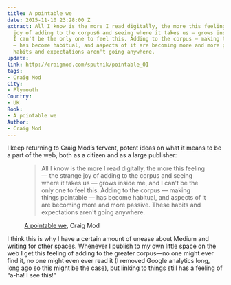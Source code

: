 ```yaml
---
title: A pointable we
date: 2015-11-10 23:28:00 Z
extract: All I know is the more I read digitally, the more this feeling — the strange
  joy of adding to the corpus6 and seeing where it takes us — grows inside me, and
  I can't be the only one to feel this. Adding to the corpus — making things pointable
  — has become habitual, and aspects of it are becoming more and more passive. These
  habits and expectations aren't going anywhere.
update: 
link: http://craigmod.com/sputnik/pointable_01
tags:
- Craig Mod
City:
- Plymouth
Country:
- UK
Book:
- A pointable we
Author:
- Craig Mod
---
```


I keep returning to Craig Mod’s fervent, potent ideas on what it means to be a part of the web, both as a citizen and as a large publisher:

<figure><blockquote><p>All I know is the more I read digitally, the more this feeling — the strange joy of adding to the corpus and seeing where it takes us — grows inside me, and I can't be the only one to feel this. Adding to the corpus — making things pointable — has become habitual, and aspects of it are becoming more and more passive. These habits and expectations aren't going anywhere.</p></blockquote><figcaption class="cite"><p><a href="http://craigmod.com/sputnik/pointable_03">A pointable we</a>, Craig Mod</p>
</figure>

I think this is why I have a certain amount of unease about Medium and writing for other spaces. Whenever I publish to my own little space on the web I get this feeling of adding to the greater corpus—no one might ever find it, no one might even ever read it (I removed Google analytics long, long ago so this might be the case), but linking to things still has a feeling of “a-ha! I see this!”

